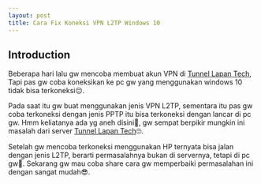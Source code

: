 ```yaml
---
layout: post
title: Cara Fix Koneksi VPN L2TP Windows 10
---
```


## Introduction
Beberapa hari lalu gw mencoba membuat akun VPN di [Tunnel Lapan Tech](https://tunnel.lapan-tech.com/), Tapi pas gw coba koneksikan ke pc gw yang menggunakan windows 10 tidak bisa terkoneksi😔. 

Pada saat itu gw buat menggunakan jenis VPN L2TP, sementara itu pas gw coba terkoneksi dengan jenis PPTP itu bisa terkoneksi dengan lancar di pc gw. Hmm keliatanya ada yg aneh disini🤔, gw sempat berpikir mungkin ini masalah dari server [Tunnel Lapan Tech](https://tunnel.lapan-tech.com/)🙄. 

Setelah gw mencoba terkoneksi menggunakan HP ternyata bisa jalan dengan jenis L2TP, berarti permasalahnya bukan di servernya, tetapi di pc gw🙈. Sekarang gw mau coba share cara gw memperbaiki permasalahan ini dengan sangat mudah😎.


